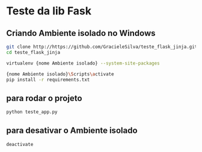 # Teste da lib Fask


## Criando Ambiente isolado no Windows


```bash
git clone http://https://github.com/GracieleSilva/teste_flask_jinja.git
cd teste_flask_jinja

virtualenv {nome Ambiente isolado} --system-site-packages

{nome Ambiente isolado}\Scripts\activate
pip install -r requirements.txt
```

## para rodar o projeto 


```bash
python teste_app.py
```

## para desativar o Ambiente isolado

```bash
deactivate
```
